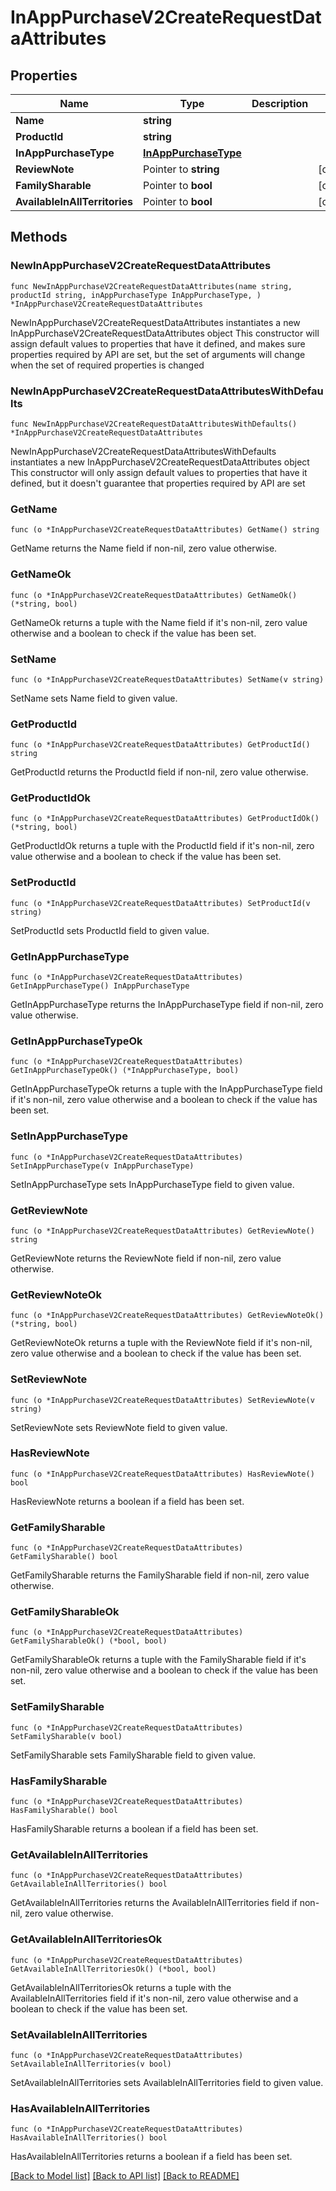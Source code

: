 # InAppPurchaseV2CreateRequestDataAttributes

## Properties

Name | Type | Description | Notes
------------ | ------------- | ------------- | -------------
**Name** | **string** |  | 
**ProductId** | **string** |  | 
**InAppPurchaseType** | [**InAppPurchaseType**](InAppPurchaseType.md) |  | 
**ReviewNote** | Pointer to **string** |  | [optional] 
**FamilySharable** | Pointer to **bool** |  | [optional] 
**AvailableInAllTerritories** | Pointer to **bool** |  | [optional] 

## Methods

### NewInAppPurchaseV2CreateRequestDataAttributes

`func NewInAppPurchaseV2CreateRequestDataAttributes(name string, productId string, inAppPurchaseType InAppPurchaseType, ) *InAppPurchaseV2CreateRequestDataAttributes`

NewInAppPurchaseV2CreateRequestDataAttributes instantiates a new InAppPurchaseV2CreateRequestDataAttributes object
This constructor will assign default values to properties that have it defined,
and makes sure properties required by API are set, but the set of arguments
will change when the set of required properties is changed

### NewInAppPurchaseV2CreateRequestDataAttributesWithDefaults

`func NewInAppPurchaseV2CreateRequestDataAttributesWithDefaults() *InAppPurchaseV2CreateRequestDataAttributes`

NewInAppPurchaseV2CreateRequestDataAttributesWithDefaults instantiates a new InAppPurchaseV2CreateRequestDataAttributes object
This constructor will only assign default values to properties that have it defined,
but it doesn't guarantee that properties required by API are set

### GetName

`func (o *InAppPurchaseV2CreateRequestDataAttributes) GetName() string`

GetName returns the Name field if non-nil, zero value otherwise.

### GetNameOk

`func (o *InAppPurchaseV2CreateRequestDataAttributes) GetNameOk() (*string, bool)`

GetNameOk returns a tuple with the Name field if it's non-nil, zero value otherwise
and a boolean to check if the value has been set.

### SetName

`func (o *InAppPurchaseV2CreateRequestDataAttributes) SetName(v string)`

SetName sets Name field to given value.


### GetProductId

`func (o *InAppPurchaseV2CreateRequestDataAttributes) GetProductId() string`

GetProductId returns the ProductId field if non-nil, zero value otherwise.

### GetProductIdOk

`func (o *InAppPurchaseV2CreateRequestDataAttributes) GetProductIdOk() (*string, bool)`

GetProductIdOk returns a tuple with the ProductId field if it's non-nil, zero value otherwise
and a boolean to check if the value has been set.

### SetProductId

`func (o *InAppPurchaseV2CreateRequestDataAttributes) SetProductId(v string)`

SetProductId sets ProductId field to given value.


### GetInAppPurchaseType

`func (o *InAppPurchaseV2CreateRequestDataAttributes) GetInAppPurchaseType() InAppPurchaseType`

GetInAppPurchaseType returns the InAppPurchaseType field if non-nil, zero value otherwise.

### GetInAppPurchaseTypeOk

`func (o *InAppPurchaseV2CreateRequestDataAttributes) GetInAppPurchaseTypeOk() (*InAppPurchaseType, bool)`

GetInAppPurchaseTypeOk returns a tuple with the InAppPurchaseType field if it's non-nil, zero value otherwise
and a boolean to check if the value has been set.

### SetInAppPurchaseType

`func (o *InAppPurchaseV2CreateRequestDataAttributes) SetInAppPurchaseType(v InAppPurchaseType)`

SetInAppPurchaseType sets InAppPurchaseType field to given value.


### GetReviewNote

`func (o *InAppPurchaseV2CreateRequestDataAttributes) GetReviewNote() string`

GetReviewNote returns the ReviewNote field if non-nil, zero value otherwise.

### GetReviewNoteOk

`func (o *InAppPurchaseV2CreateRequestDataAttributes) GetReviewNoteOk() (*string, bool)`

GetReviewNoteOk returns a tuple with the ReviewNote field if it's non-nil, zero value otherwise
and a boolean to check if the value has been set.

### SetReviewNote

`func (o *InAppPurchaseV2CreateRequestDataAttributes) SetReviewNote(v string)`

SetReviewNote sets ReviewNote field to given value.

### HasReviewNote

`func (o *InAppPurchaseV2CreateRequestDataAttributes) HasReviewNote() bool`

HasReviewNote returns a boolean if a field has been set.

### GetFamilySharable

`func (o *InAppPurchaseV2CreateRequestDataAttributes) GetFamilySharable() bool`

GetFamilySharable returns the FamilySharable field if non-nil, zero value otherwise.

### GetFamilySharableOk

`func (o *InAppPurchaseV2CreateRequestDataAttributes) GetFamilySharableOk() (*bool, bool)`

GetFamilySharableOk returns a tuple with the FamilySharable field if it's non-nil, zero value otherwise
and a boolean to check if the value has been set.

### SetFamilySharable

`func (o *InAppPurchaseV2CreateRequestDataAttributes) SetFamilySharable(v bool)`

SetFamilySharable sets FamilySharable field to given value.

### HasFamilySharable

`func (o *InAppPurchaseV2CreateRequestDataAttributes) HasFamilySharable() bool`

HasFamilySharable returns a boolean if a field has been set.

### GetAvailableInAllTerritories

`func (o *InAppPurchaseV2CreateRequestDataAttributes) GetAvailableInAllTerritories() bool`

GetAvailableInAllTerritories returns the AvailableInAllTerritories field if non-nil, zero value otherwise.

### GetAvailableInAllTerritoriesOk

`func (o *InAppPurchaseV2CreateRequestDataAttributes) GetAvailableInAllTerritoriesOk() (*bool, bool)`

GetAvailableInAllTerritoriesOk returns a tuple with the AvailableInAllTerritories field if it's non-nil, zero value otherwise
and a boolean to check if the value has been set.

### SetAvailableInAllTerritories

`func (o *InAppPurchaseV2CreateRequestDataAttributes) SetAvailableInAllTerritories(v bool)`

SetAvailableInAllTerritories sets AvailableInAllTerritories field to given value.

### HasAvailableInAllTerritories

`func (o *InAppPurchaseV2CreateRequestDataAttributes) HasAvailableInAllTerritories() bool`

HasAvailableInAllTerritories returns a boolean if a field has been set.


[[Back to Model list]](../README.md#documentation-for-models) [[Back to API list]](../README.md#documentation-for-api-endpoints) [[Back to README]](../README.md)


